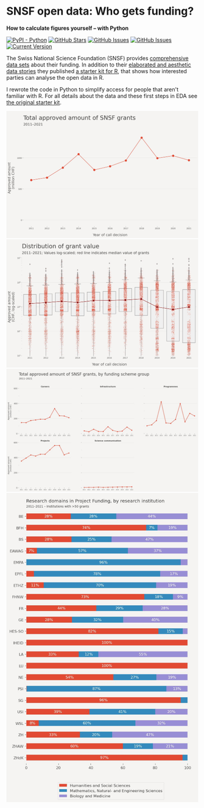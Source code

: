 # SNSF open data: Who gets funding? 
**How to calculate figures yourself – with Python**

[![PyPI - Python](https://img.shields.io/badge/python-v3.9+-blue.svg)](https://github.com/rnckp/opendata_snsf-startercode)
[![GitHub Stars](https://img.shields.io/github/stars/rnckp/opendata_snsf-startercode.svg)](https://github.com/rnckp/opendata_snsf-startercode/stargazers)
[![GitHub Issues](https://img.shields.io/github/issues/rnckp/opendata_snsf-startercode.svg)](https://github.com/rnckp/opendata_snsf-startercode/issues)
[![GitHub Issues](https://img.shields.io/github/issues-pr/rnckp/opendata_snsf-startercode.svg)](https://img.shields.io/github/issues-pr/rnckp/opendata_snsf-startercode) 
[![Current Version](https://img.shields.io/badge/version-0.1.1-green.svg)](https://github.com/rnckp/opendata_snsf-startercode)

The Swiss National Science Foundation (SNSF) provides [comprehensive data sets](https://data.snf.ch/datasets) about their funding. In addition to their [elaborated and aesthetic data stories](https://data.snf.ch/stories) they published [a starter kit for R](https://data.snf.ch/stories/snsf-open-data-who-gets-funding-en.html), that shows how interested parties can analyse the open data in R. 

I rewrote the code in Python to simplify access for people that aren't familiar with R. For all details about the data and these first steps in EDA see [the original starter kit](https://data.snf.ch/stories/snsf-open-data-who-gets-funding-en.html).


![](_output/01_total_per_year.jpg)
![](_output/02_distribution_per_institution.jpg)
![](_output/03_total_by_scheme.jpg)
![](_output/04_research_domains.jpg)